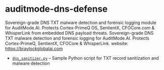 # auditmode-dns-defense
Sovereign-grade DNS TXT malware detection and forensic logging module for AuditMode.AI. Protects Cortex-PrimeQ OS, SentientX, CFOCore.com &amp; WhisperLink from embedded DNS payload threats.
Sovereign-grade DNS TXT malware detection and forensic logging for AuditMode.AI. Protects Cortex-PrimeQ, SentientX, CFOCore & WhisperLink.
website: https://braylockglobalai.com
- [`dns_sanitizer.py`](./dns_sanitizer.py) – Sample Python script for TXT record sanitization and malware detection

